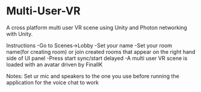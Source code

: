 # Multi-User-VR
A cross platform multi user VR scene using Unity and Photon networking with Unity.

Instructions
-Go to Scenes->Lobby
-Set your name
-Set your room name(for creating room) or join created rooms that appear on the right hand side of UI panel
-Press start sync/start delayed
-A multi user VR scene is loaded with an avatar driven by FinalIK

Notes:
Set ur mic and speakers to the one you use before running the application for the voice chat to work

